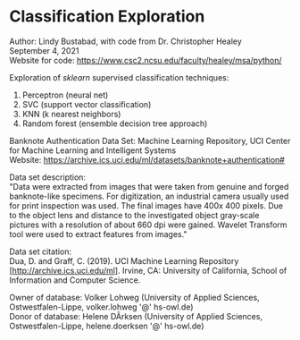 # Classification Exploration
Author: Lindy Bustabad, with code from Dr. Christopher Healey <br>
September 4, 2021 <br>
Website for code: https://www.csc2.ncsu.edu/faculty/healey/msa/python/ <br>

Exploration of _sklearn_ supervised classification techniques: <br> 
   1) Perceptron (neural net)<br> 
   2) SVC (support vector classification)<br> 
   3) KNN (k nearest neighbors)<br> 
   4) Random forest (ensemble decision tree approach)<br> 
 
Banknote Authentication Data Set: Machine Learning Repository, UCI Center for Machine Learning and Intelligent Systems <br> 
Website: https://archive.ics.uci.edu/ml/datasets/banknote+authentication# <br>

Data set description: <br>
   "Data were extracted from images that were taken from genuine and forged banknote-like specimens. For digitization, an industrial camera usually used for print inspection was used. The final images have 400x 400 pixels. Due to the object lens and distance to the investigated object gray-scale pictures with a resolution of about 660 dpi were gained. Wavelet Transform tool were used to extract features from images." <br>
 
Data set citation: <br>
   Dua, D. and Graff, C. (2019). UCI Machine Learning Repository <br>
       [http://archive.ics.uci.edu/ml]. Irvine, CA: University of California, School of Information and Computer Science. <br>

Owner of database: Volker Lohweg (University of Applied Sciences, Ostwestfalen-Lippe, volker.lohweg '@' hs-owl.de) <br>
Donor of database: Helene DÃrksen (University of Applied Sciences, Ostwestfalen-Lippe, helene.doerksen '@' hs-owl.de) <br> 

